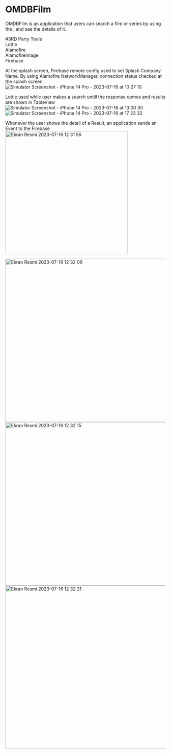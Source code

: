 # OMDBFilm
OMDBFilm is an application that users can search a film or series by using the , and see the details of it.

#3RD Party Tools<br />
Lottie<br />
Alamofire<br />
AlamofireImage<br />
Firebase<br />

At the splash screen, Firebase remote config used to set Splash Company Name.
By using Alamofire NetworkManager, connection status checked at the splash screen.
![Simulator Screenshot - iPhone 14 Pro - 2023-07-16 at 10 27 10](https://github.com/emincelikkanmobven/OMDBFilm/assets/88652048/a85b85f5-3219-4c55-a36e-89b2f0a2f04c)

Lottie used while user makes a search untill the response comes and results are shown in TableView
![Simulator Screenshot - iPhone 14 Pro - 2023-07-16 at 13 00 30](https://github.com/emincelikkanmobven/OMDBFilm/assets/88652048/c35d2d3a-1782-4fbb-89f0-0cb55b946ccc) <br />
![Simulator Screenshot - iPhone 14 Pro - 2023-07-16 at 17 23 32](https://github.com/emincelikkanmobven/OMDBFilm/assets/88652048/7fc8ce17-9f85-486e-9aea-f32e09715645)<br /> 

Whenever the user shows the detail of a Result, an application sends an Event to the Firebase <br /> 
<img width="385" alt="Ekran Resmi 2023-07-16 12 31 56" src="https://github.com/emincelikkanmobven/OMDBFilm/assets/88652048/d6cdae26-b12a-4e01-afc6-0b878faaa292">

<img width="511" alt="Ekran Resmi 2023-07-16 12 32 09" src="https://github.com/emincelikkanmobven/OMDBFilm/assets/88652048/c099ad60-75ef-4054-bd33-536add76ff8c">
<img width="511" alt="Ekran Resmi 2023-07-16 12 32 15" src="https://github.com/emincelikkanmobven/OMDBFilm/assets/88652048/98092e8a-baa6-4894-ace8-b5350206da6b">
<img width="511" alt="Ekran Resmi 2023-07-16 12 32 21" src="https://github.com/emincelikkanmobven/OMDBFilm/assets/88652048/f4401c7c-9f79-466f-8620-e3fcad491ded">



